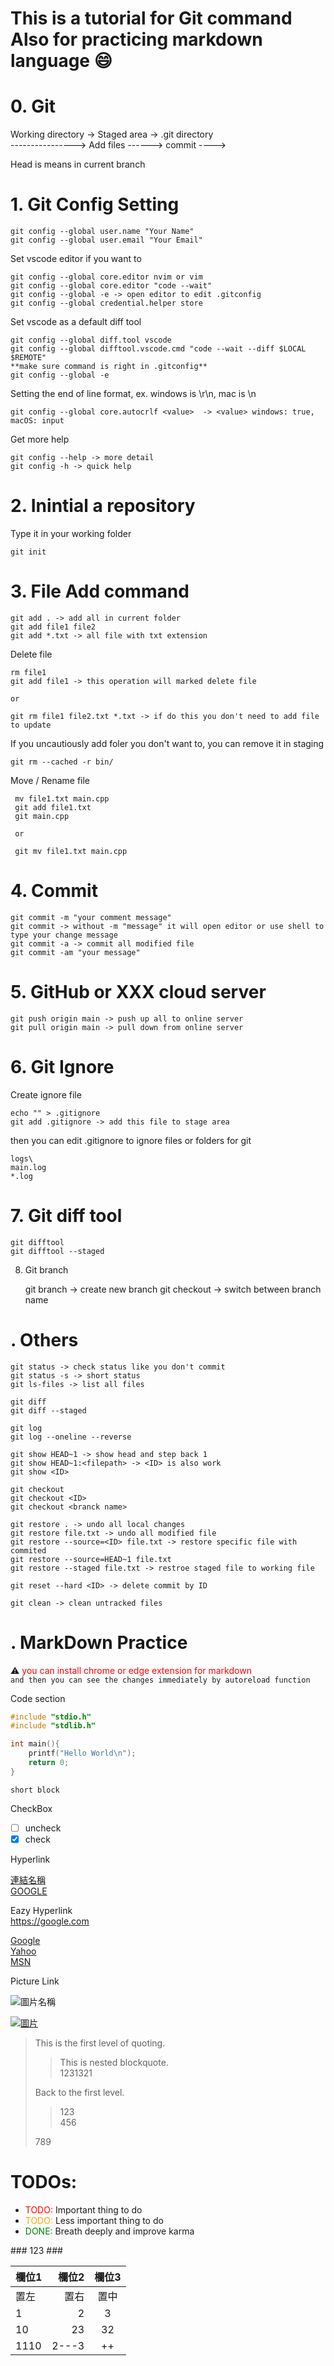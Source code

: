 This is a tutorial for Git command  
Also for practicing markdown language :smile:
===

# 0. Git

Working directory -> Staged area -> .git directory  
----------------> Add files ------> commit ---->  

Head is means in current branch

# 1. Git Config Setting

    git config --global user.name "Your Name"
    git config --global user.email "Your Email"

Set vscode editor if you want to

    git config --global core.editor nvim or vim
    git config --global core.editor "code --wait"
    git config --global -e -> open editor to edit .gitconfig
    git config --global credential.helper store

Set vscode as a default diff tool

    git config --global diff.tool vscode
    git config --global difftool.vscode.cmd "code --wait --diff $LOCAL $REMOTE"
    **make sure command is right in .gitconfig**
    git config --global -e

Setting the end of line format, ex. windows is \r\n, mac is \n

    git config --global core.autocrlf <value>  -> <value> windows: true, macOS: input

Get more help

    git config --help -> more detail
    git config -h -> quick help

# 2. Inintial a repository

Type it in your working folder

    git init

# 3. File Add command

    git add . -> add all in current folder
    git add file1 file2
    git add *.txt -> all file with txt extension

Delete file 
    
    rm file1 
    git add file1 -> this operation will marked delete file
    
    or

    git rm file1 file2.txt *.txt -> if do this you don't need to add file to update
    
If you uncautiously add foler you don't want to, you can remove it in staging

    git rm --cached -r bin/ 

Move / Rename file

     mv file1.txt main.cpp
     git add file1.txt
     git main.cpp

     or 

     git mv file1.txt main.cpp
# 4. Commit

    git commit -m "your comment message"
    git commit -> without -m "message" it will open editor or use shell to type your change message
    git commit -a -> commit all modified file
    git commit -am "your message"

# 5. GitHub or XXX cloud server

    git push origin main -> push up all to online server
    git pull origin main -> pull down from online server

# 6. Git Ignore


Create ignore file

    echo "" > .gitignore
    git add .gitignore -> add this file to stage area

then you can edit .gitignore to ignore files or folders for git

    logs\
    main.log
    *.log

# 7. Git diff tool

    git difftool
    git difftool --staged

8. Git branch


    git branch <name> -> create new branch
    git checkout <branch name> -> switch between branch name

# . Others

    git status -> check status like you don't commit
    git status -s -> short status
    git ls-files -> list all files 

    git diff
    git diff --staged

    git log 
    git log --oneline --reverse

    git show HEAD~1 -> show head and step back 1
    git show HEAD~1:<filepath> -> <ID> is also work
    git show <ID>

    git checkout
    git checkout <ID>
    git checkout <branck name>

    git restore . -> undo all local changes
    git restore file.txt -> undo all modified file
    git restore --source=<ID> file.txt -> restore specific file with commited 
    git restore --source=HEAD~1 file.txt
    git restore --staged file.txt -> restroe staged file to working file

    git reset --hard <ID> -> delete commit by ID

    git clean -> clean untracked files

# . MarkDown Practice


:warning: <span style="color:red">you can install chrome or edge extension for markdown</span>  
`and then you can see the changes immediately by autoreload function`  

Code section

```cpp
#include "stdio.h"
#include "stdlib.h"

int main(){
    printf("Hello World\n");
    return 0;
}
```

`short block`

CheckBox

- [ ] uncheck
- [x] check

Hyperlink

[連結名稱](https://google.com "游標顯示")  
[GOOGLE](https://google.com "google site")  

Eazy Hyperlink  
<https://google.com>

[Google][1]  
[Yahoo][2]  
[MSN][3]  


[1]: http://google.com/        "游標顯示"
[2]: http://search.yahoo.com/  "游標顯示"
[3]: http://search.msn.com/    "游標顯示"

Picture Link

![圖片名稱](連結 "游標顯示")

[![圖片](圖片網址)](連結網址)


> This is the first level of quoting.
>
>> This is nested blockquote.  
>> 1231321
>
> Back to the first level.
>> 123  
>> 456  
> 
> 789


<style>
r { color: Red }
o { color: Orange }
g { color: Green }
</style>

# TODOs:

- <r>TODO:</r> Important thing to do
- <o>TODO:</o> Less important thing to do
- <g>DONE:</g> Breath deeply and improve karma


\### 123 \###


| 欄位1 | 欄位2 | 欄位3 |
| :-- | --: |:--:|
| 置左  | 置右 | 置中 |
|1|2|3|
|10|23|32|
|1110|2---3|++|
